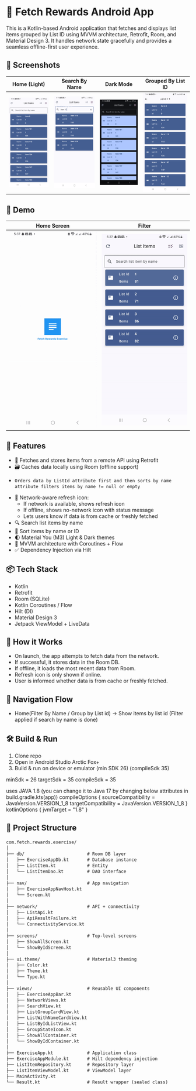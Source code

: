 # 📱 Fetch Rewards Android App

This is a Kotlin-based Android application that fetches and displays list items grouped by List ID using MVVM architecture, Retrofit, Room, and Material Design 3. It handles network state gracefully and provides a seamless offline-first user experience.

## 📸 Screenshots

| Home (Light) | Search By Name | Dark Mode                      | Grouped By List ID             |
|--------------|----------------|--------------------------------|--------------------------------|
| ![Home](./demo/fetch_home.png) | ![Search](./demo/fetch_by_name.png) | ![Dark](./demo/fetch_dark.png) | ![Grouped](./demo/fetch_by_id.png) |

## 🎥 Demo
| Home Screen         | Filter                          |
|---------------------|---------------------------------|
| ![List](./demo/fetch_gif_2.gif) | ![Filter](./demo/fetch_gif_1.gif) 


## 🚀 Features

- 📡 Fetches and stores items from a remote API using Retrofit 
- 🗃️ Caches data locally using Room (offline support)
-     Orders data by ListId attribute first and then sorts by name attribute filters items by name != null or empty
- 🔄 Network-aware refresh icon:
    - If network is available, shows refresh icon
    - If offline, shows no-network icon with status message
    - Lets users know if data is from cache or freshly fetched
- 🔍 Search list items by name
- 🧹 Sort items by name or ID
- 🌓 Material You (M3) Light & Dark themes
- 🧠 MVVM architecture with Coroutines + Flow
- ✅ Dependency Injection via Hilt

## 📦 Tech Stack

- Kotlin
- Retrofit
- Room (SQLite)
- Kotlin Coroutines / Flow
- Hilt (DI)
- Material Design 3
- Jetpack ViewModel + LiveData


## 📲 How it Works

- On launch, the app attempts to fetch data from the network.
- If successful, it stores data in the Room DB.
- If offline, it loads the most recent data from Room.
- Refresh icon is only shown if online.
- User is informed whether data is from cache or freshly fetched.

## 🧭 Navigation Flow

- Home(Filter By Name / Group by List id) -> Show items by list id (Filter applied if search by name is done)

## 🛠️ Build & Run

1. Clone repo
2. Open in Android Studio Arctic Fox+
3. Build & run on device or emulator (min SDK 26) (compileSdk 35) 

minSdk = 26
targetSdk = 35
compileSdk = 35

uses JAVA 1.8 (you can change it to Java 17 by changing below attributes in build.gradle.kts(app))
compileOptions {
sourceCompatibility = JavaVersion.VERSION_1_8
targetCompatibility = JavaVersion.VERSION_1_8
}
kotlinOptions {
jvmTarget = "1.8"
}



## 📂 Project Structure

```plaintext 
com.fetch.rewards.exercise/
│
├── db/                        # Room DB layer
│   ├── ExerciseAppDb.kt       # Database instance
│   ├── ListItem.kt            # Entity
│   └── ListItemDao.kt         # DAO interface
│
├── nav/                       # App navigation
│   ├── ExerciseAppNavHost.kt
│   └── Screen.kt
│
├── network/                   # API + connectivity
│   ├── ListApi.kt
│   ├── ApiResultFailure.kt
│   └── ConnectivityService.kt
│
├── screens/                   # Top-level screens
│   ├── ShowAllScreen.kt
│   └── ShowByIdScreen.kt
│
├── ui.theme/                  # Material3 theming
│   ├── Color.kt
│   ├── Theme.kt
│   └── Type.kt
│
├── views/                     # Reusable UI components
│   ├── ExerciseAppBar.kt
│   ├── NetworkViews.kt
│   ├── SearchView.kt
│   ├── ListGroupCardView.kt
│   ├── ListWithNameCardView.kt
│   ├── ListByIdListView.kt
│   ├── GroupStateIcon.kt
│   ├── ShowAllContainer.kt
│   └── ShowByIdContainer.kt
│
├── ExerciseApp.kt             # Application class
├── ExerciseAppModule.kt       # Hilt dependency injection
├── ListItemRepository.kt      # Repository layer
├── ListItemViewModel.kt       # ViewModel layer
├── MainActivity.kt
└── Result.kt                  # Result wrapper (sealed class)


